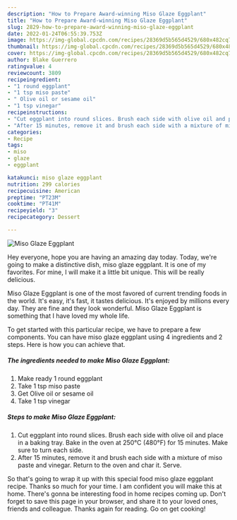 ```yaml
---
description: "How to Prepare Award-winning Miso Glaze Eggplant"
title: "How to Prepare Award-winning Miso Glaze Eggplant"
slug: 2829-how-to-prepare-award-winning-miso-glaze-eggplant
date: 2022-01-24T06:55:39.753Z
image: https://img-global.cpcdn.com/recipes/28369d5b565d4529/680x482cq70/miso-glaze-eggplant-recipe-main-photo.jpg
thumbnail: https://img-global.cpcdn.com/recipes/28369d5b565d4529/680x482cq70/miso-glaze-eggplant-recipe-main-photo.jpg
cover: https://img-global.cpcdn.com/recipes/28369d5b565d4529/680x482cq70/miso-glaze-eggplant-recipe-main-photo.jpg
author: Blake Guerrero
ratingvalue: 4
reviewcount: 3809
recipeingredient:
- "1 round eggplant"
- "1 tsp miso paste"
- " Olive oil or sesame oil"
- "1 tsp vinegar"
recipeinstructions:
- "Cut eggplant into round slices. Brush each side with olive oil and place in a baking tray. Bake in the oven at 250°C (480°F) for 15 minutes. Make sure to turn each side."
- "After 15 minutes, remove it and brush each side with a mixture of miso paste and vinegar. Return to the oven and char it. Serve."
categories:
- Recipe
tags:
- miso
- glaze
- eggplant

katakunci: miso glaze eggplant 
nutrition: 299 calories
recipecuisine: American
preptime: "PT23M"
cooktime: "PT41M"
recipeyield: "3"
recipecategory: Dessert

---
```



![Miso Glaze Eggplant](https://img-global.cpcdn.com/recipes/28369d5b565d4529/680x482cq70/miso-glaze-eggplant-recipe-main-photo.jpg)

Hey everyone, hope you are having an amazing day today. Today, we're going to make a distinctive dish, miso glaze eggplant. It is one of my favorites. For mine, I will make it a little bit unique. This will be really delicious.



Miso Glaze Eggplant is one of the most favored of current trending foods in the world. It's easy, it's fast, it tastes delicious. It's enjoyed by millions every day. They are fine and they look wonderful. Miso Glaze Eggplant is something that I have loved my whole life.


To get started with this particular recipe, we have to prepare a few components. You can have miso glaze eggplant using 4 ingredients and 2 steps. Here is how you can achieve that.

<!--inarticleads1-->

##### The ingredients needed to make Miso Glaze Eggplant:

1. Make ready 1 round eggplant
1. Take 1 tsp miso paste
1. Get  Olive oil or sesame oil
1. Take 1 tsp vinegar




<!--inarticleads2-->

##### Steps to make Miso Glaze Eggplant:

1. Cut eggplant into round slices. Brush each side with olive oil and place in a baking tray. Bake in the oven at 250°C (480°F) for 15 minutes. Make sure to turn each side.
1. After 15 minutes, remove it and brush each side with a mixture of miso paste and vinegar. Return to the oven and char it. Serve.




So that's going to wrap it up with this special food miso glaze eggplant recipe. Thanks so much for your time. I am confident you will make this at home. There's gonna be interesting food in home recipes coming up. Don't forget to save this page in your browser, and share it to your loved ones, friends and colleague. Thanks again for reading. Go on get cooking!
